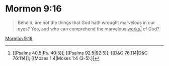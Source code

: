 # Mormon 9:16

> Behold, are not the things that God hath wrought marvelous in our eyes? Yea, and who can comprehend the marvelous <u>works</u>[^a] of God?

[Mormon 9:16](https://www.churchofjesuschrist.org/study/scriptures/bofm/morm/9?lang=eng&id=p16#p16)


[^a]: [[Psalms 40.5|Ps. 40:5]]; [[Psalms 92.5|92:5]]; [[D&C 76.114|D&C 76:114]]; [[Moses 1.4|Moses 1:4 (3-5).]]

